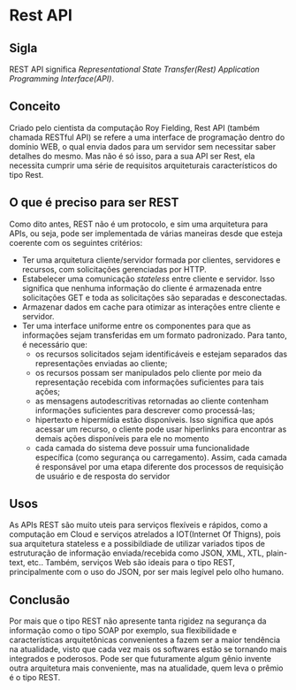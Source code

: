 # Rest API 
## Sigla
REST API significa _Representational State Transfer(Rest) Application Programming Interface(API)_.
## Conceito
Criado pelo cientista da computação Roy Fielding, Rest API (também chamada RESTful API) se refere a uma interface de programação dentro do domínio WEB, o qual envia dados para um servidor sem necessitar saber detalhes do mesmo. Mas não é só isso, para a sua API ser Rest, ela necessita cumprir uma série de requisitos arquiteturais característicos do tipo Rest.
## O que é preciso para ser REST
Como dito antes, REST não é um protocolo, e sim uma arquitetura para APIs, ou seja, pode ser implementada de várias maneiras desde que esteja coerente com os seguintes critérios:
- Ter uma arquitetura cliente/servidor formada por clientes, servidores e recursos, com solicitações gerenciadas por HTTP.
- Estabelecer uma comunicação _stateless_ entre cliente e servidor. Isso significa que nenhuma informação do cliente é armazenada entre solicitações GET e toda as solicitações são separadas e desconectadas.
- Armazenar dados em cache para otimizar as interações entre cliente e servidor.
- Ter uma interface uniforme entre os componentes para que as informações sejam transferidas em um formato padronizado. Para tanto, é necessário que:
  * os recursos solicitados sejam identificáveis e estejam separados das representações enviadas ao cliente;
  *  os recursos possam ser manipulados pelo cliente por meio da representação recebida com informações suficientes para tais ações;
  * as mensagens autodescritivas retornadas ao cliente contenham informações suficientes para descrever como processá-las;
  * hipertexto e hipermídia estão disponíveis. Isso significa que após acessar um recurso, o cliente pode usar hiperlinks para encontrar as demais ações disponíveis para ele no momento
  * cada camada do sistema deve possuir uma funcionalidade específica (como segurança ou carregamento). Assim, cada camada é responsável por uma etapa diferente dos processos de requisição de usuário e de resposta do servidor
## Usos
As APIs REST são muito uteis para serviços flexíveis e rápidos, como a computação em Cloud e serviços atrelados a IOT(Internet Of Thigns), pois sua arquitetura stateless e a possibildiade de utilizar variados tipos de estruturação de 
informação enviada/recebida como JSON, XML, XTL, plain-text, etc.. Também, serviços Web são ideais para o tipo REST, principalmente com o uso do JSON, por ser mais legível pelo olho humano. 
## Conclusão
Por mais que o tipo REST não apresente tanta rigidez na segurança da informação como o tipo SOAP por exemplo, sua flexibilidade e características arquitetônicas convenientes a fazem ser a maior tendência na atualidade, visto que cada vez mais
os softwares estão se tornando mais integrados e poderosos. Pode ser que futuramente algum gênio invente outra arquitetura mais conveniente, mas na atualidade, quem leva o prêmio é o tipo REST.

